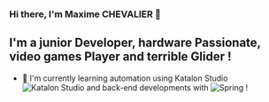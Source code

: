 ### Hi there, I'm Maxime CHEVALIER 👋

## I'm a junior Developer, hardware Passionate, video games Player and terrible Glider !

* 🌱 I'm currently learning automation using Katalon Studio ![Katalon Studio](https://user-images.githubusercontent.com/49071026/165519366-b6767903-3a72-4edb-8fc5-9282840e55fc.png) and back-end developments with ![Spring](https://img.shields.io/badge/spring-%236DB33F.svg?style=for-the-badge&logo=spring&logoColor=white) !
